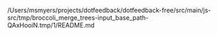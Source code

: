 /Users/msmyers/projects/dotfeedback/dotfeedback-free/src/main/js-src/tmp/broccoli_merge_trees-input_base_path-QAxHooiN.tmp/1/README.md